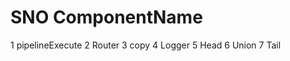 SNO	ComponentName
==================

1	pipelineExecute
2	Router
3	copy
4	Logger
5	Head
6	Union
7	Tail
